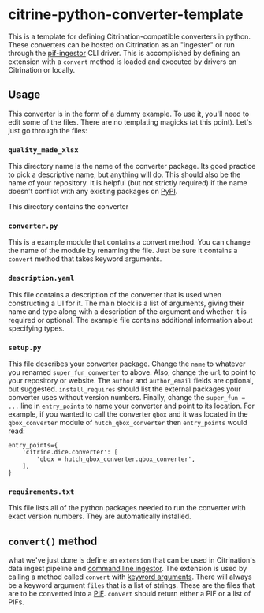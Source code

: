 # citrine-python-converter-template

This is a template for defining Citrination-compatible converters in python.
These converters can be hosted on Citrination as an "ingester" or run through the [pif-ingestor](https://github.com/CitrineInformatics/pif-ingestor) CLI driver.
This is accomplished by defining an extension with a `convert` method is loaded and executed by drivers on Citrination or locally.


## Usage

This converter is in the form of a dummy example.
To use it, you'll need to edit some of the files.
There are no templating magicks (at this point).
Let's just go through the files:

### `quality_made_xlsx`

This directory name is the name of the converter package.
Its good practice to pick a descriptive name, but anything will do.
This should also be the name of your repository.
It is helpful (but not strictly required) if the name doesn't conflict with any existing packages on [PyPI](https://pypi.python.org/pypi).

This directory contains the converter

### `converter.py`

This is a example module that contains a convert method.
You can change the name of the module by renaming the file.
Just be sure it contains a `convert` method that takes keyword arguments.

### `description.yaml`

This file contains a description of the converter that is used when constructing a UI for it.
The main block is a list of arguments, giving their name and type along with a description of the argument
and whether it is required or optional.
The example file contains additional information about specifying types.

### `setup.py`

This file describes your converter package.
Change the `name` to whatever you renamed `super_fun_converter` to above.
Also, change the `url` to point to your repository or website.
The `author` and `author_email` fields are optional, but suggested.
`install_requires` should list the external packages your converter uses without version numbers.
Finally, change the `super_fun = ...` line in `entry_points` to name your converter and point to its location.
For example, if you wanted to call the converter `qbox` and it was located in the `qbox_converter` module of `hutch_qbox_converter`
then `entry_points` would read:
```
entry_points={
    'citrine.dice.converter': [
        'qbox = hutch_qbox_converter.qbox_converter',
    ],
}
```

### `requirements.txt`

This file lists all of the python packages needed to run the converter with exact version numbers.
They are automatically installed.


## `convert()` method

what we've just done is define an `extension` that can be used in Citrination's data ingest pipeline
and [command line ingestor](https://github.com/CitrineInformatics/pif-ingestor).
The extension is used by calling a method called `convert` with [keyword arguments](https://docs.python.org/3.6/glossary.html#term-argument).
There will always be a keyword argument `files` that is a list of strings.
These are the files that are to be converted into a [PIF](http://citrineinformatics.github.io/pif-documentation/).
`convert` should return either a PIF or a list of PIFs.
